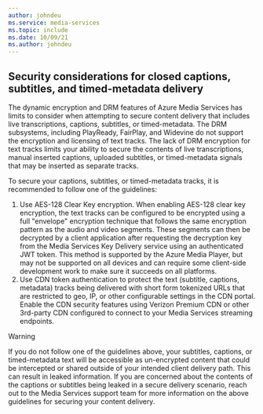 ```yaml
---
author: johndeu
ms.service: media-services 
ms.topic: include
ms.date: 10/09/21
ms.author: johndeu
---
```


## Security considerations for closed captions, subtitles, and timed-metadata delivery

The dynamic encryption and DRM features of Azure Media Services has limits to consider when attempting to secure content delivery that includes live transcriptions, captions, subtitles, or timed-metadata.
The DRM subsystems, including PlayReady, FairPlay, and Widevine do not support the encryption and licensing of text tracks.  The lack of DRM encryption for text tracks limits your ability to secure the contents of live transcriptions, manual inserted captions, uploaded subtitles, or timed-metadata signals that may be inserted as separate tracks.

To secure your captions, subtitles, or timed-metadata tracks, it is recommended to follow one of the guidelines:

1. Use AES-128 Clear Key encryption.  When enabling AES-128 clear key encryption, the text tracks can be configured to be encrypted using a full "envelope" encryption technique that follows the same encryption pattern as the audio and video segments. These segments can then be decrypted by a client application after requesting the decryption key from the Media Services Key Delivery service using an authenticated JWT token.  This method is supported by the Azure Media Player, but may not be supported on all devices and can require some client-side development work to make sure it succeeds on all platforms.
1. Use CDN token authentication to protect the text (subtitle, captions, metadata) tracks being delivered with short form tokenized URLs that are restricted to geo, IP, or other configurable settings in the CDN portal.  Enable the CDN security features using Verizon Premium CDN or other 3rd-party CDN configured to connect to your Media Services streaming endpoints.

> [!WARNING]
> If you do not follow one of the guidelines above, your subtitles, captions, or timed-metadata text will be accessible as un-encrypted content that could be intercepted or shared outside of your intended client delivery path. 
> This can result in leaked information. If you are concerned about the contents of the captions or subtitles being leaked in a secure delivery scenario, reach out to the Media Services support team for more information on the above guidelines for securing your content delivery.